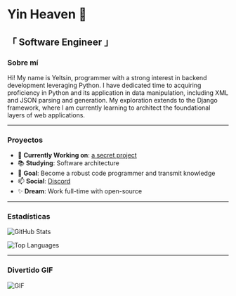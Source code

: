 # Yin Heaven :flower_playing_cards:

## 「 Software Engineer 」

### Sobre mí
Hi! My name is Yeltsin, programmer with a strong interest in backend development leveraging Python. I have dedicated time to acquiring proficiency in Python and its application in data manipulation, including XML and JSON parsing and generation. My exploration extends to the Django framework, where I am currently learning to architect the foundational layers of web applications.

---

### Proyectos
- 🔭 **Currently Working on**: [a secret project](https://www.youtube.com/watch?v=dQw4w9WgXcQ)
- 📚 **Studying**: Software architecture
- 🏹 **Goal**: Become a robust code programmer and transmit knowledge
- 📫 **Social**: [Discord](https://discordapp.com/)
- ✨ **Dream**: Work full-time with open-source

---

### Estadísticas
![GitHub Stats](https://github-readme-stats.vercel.app/api?username=YinHeaven&count_private=true&show_icons=true&theme=tokyonight)

![Top Languages](https://github-readme-stats.vercel.app/api/top-langs/?username=YinHeaven&theme=tokyonight&layout=compact)

---

### Divertido GIF
![GIF](https://media.giphy.com/media/v1.Y2lkPTc5MGI3NjExaWU5eWd4h3IwamhuZ1lMmQwMTB6NTFpMiZlcD12MV9naWZzX3NlYXJjaCZjdD1n/a5viI92PAF89q/giphy.gif)
